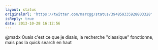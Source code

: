 ```yaml
---
layout: status
originalUrl: 'https://twitter.com/marcgg/status/394859335928803328'
isReply: true
date: 2013-10-28 16:12:56
---
```


@madx Ouais c'est ce que je disais, la recherche "classique" fonctionne, mais pas la quick search en haut
